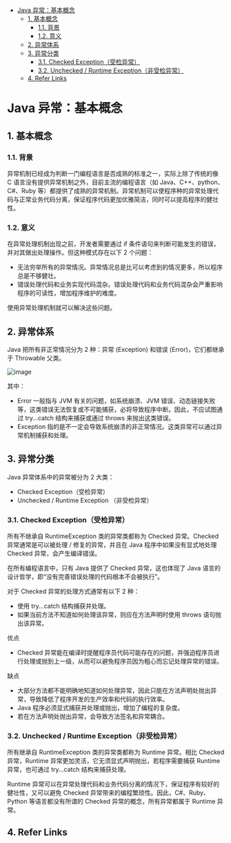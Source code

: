 - [Java 异常：基本概念](#java-异常基本概念)
  - [1. 基本概念](#1-基本概念)
    - [1.1. 背景](#11-背景)
    - [1.2. 意义](#12-意义)
  - [2. 异常体系](#2-异常体系)
  - [3. 异常分类](#3-异常分类)
    - [3.1. Checked Exception（受检异常）](#31-checked-exception受检异常)
    - [3.2. Unchecked / Runtime Exception（非受检异常）](#32-unchecked--runtime-exception非受检异常)
  - [4. Refer Links](#4-refer-links)

# Java 异常：基本概念

## 1. 基本概念

### 1.1. 背景

异常机制已经成为判断一门编程语言是否成熟的标准之一，实际上除了传统的像 C 语言没有提供异常机制之外，目前主流的编程语言（如 Java、C++、python、C#、Ruby 等）都提供了成熟的异常机制。异常机制可以使程序种的异常处理代码与正常业务代码分离，保证程序代码更加优雅简洁，同时可以提高程序的健壮性。

### 1.2. 意义

在异常处理机制出现之前，开发者需要通过 if 条件语句来判断可能发生的错误，并对其做出处理操作。但这种模式存在以下 2 个问题：
- 无法穷举所有的异常情况。异常情况总是比可以考虑到的情况更多，所以程序总是不够健壮。
- 错误处理代码和业务实现代码混杂。错误处理代码和业务代码混杂会严重影响程序的可读性，增加程序维护的难度。

使用异常处理机制就可以解决这些问题。

## 2. 异常体系

Java 把所有非正常情况分为 2 种：异常 (Exception) 和错误 (Error)，它们都继承于 Throwable 父类。

![image](http://img.cdn.firejq.com/jpg/2018/9/20/747051acc8bb14c96dea6b8150a30730.jpg)

其中：
- Error 一般指与 JVM 有关的问题，如系统崩溃、JVM 错误、动态链接失败等，这类错误无法恢复或不可能捕获，必将导致程序中断。因此，不应试图通过 try...catch 结构来捕获或通过 throws 来抛出这类错误。
- Exception 指的是不一定会导致系统崩溃的非正常情况。这类异常可以通过异常机制捕获和处理。

## 3. 异常分类

Java 异常体系中的异常被分为 2 大类：
- Checked Exception（受检异常）
- Unchecked / Runtime Exception （非受检异常）

### 3.1. Checked Exception（受检异常）

所有不继承自 RuntimeException 类的异常类都称为 Checked 异常。Checked 异常通常是可以被处理 / 修复的异常，并且在 Java 程序中如果没有显式地处理 Checked 异常，会产生编译错误。

在所有编程语言中，只有 Java 提供了 Checked 异常，这也体现了 Java 语言的设计哲学，即“没有完善错误处理的代码根本不会被执行”。

对于 Checked 异常的处理方式通常有以下 2 种：
- 使用 try...catch 结构捕获并处理。
- 如果当前方法不知道如何处理该异常，则应在方法声明时使用 throws 语句抛出该异常。

优点
- Checked 异常能在编译时提醒程序员代码可能存在的问题，并强迫程序员进行处理或抛到上一级，从而可以避免程序员因为粗心而忘记处理异常的错误。

缺点
- 大部分方法都不能明确地知道如何处理异常，因此只能在方法声明处抛出异常，导致降低了程序开发的生产效率和代码的执行效率。
- Java 程序必须显式捕获并处理或抛出，增加了编程的复杂度。
- 若在方法声明处抛出异常，会导致方法签名和异常耦合。

### 3.2. Unchecked / Runtime Exception（非受检异常）

所有继承自 RuntimeException 类的异常类都称为 Runtime 异常。相比 Checked 异常，Runtime 异常更加灵活，它无须显式声明抛出，若程序需要捕获 Runtime 异常，也可通过 try...catch 结构来捕获处理。

Runtime 异常可以在异常处理代码和业务代码分离的情况下，保证程序有较好的健壮性，又可以避免 Checked 异常带来的编程繁琐性。因此，C#、Ruby、Python 等语言都没有所谓的 Checked 异常的概念，所有异常都属于 Runtime 异常。

## 4. Refer Links
